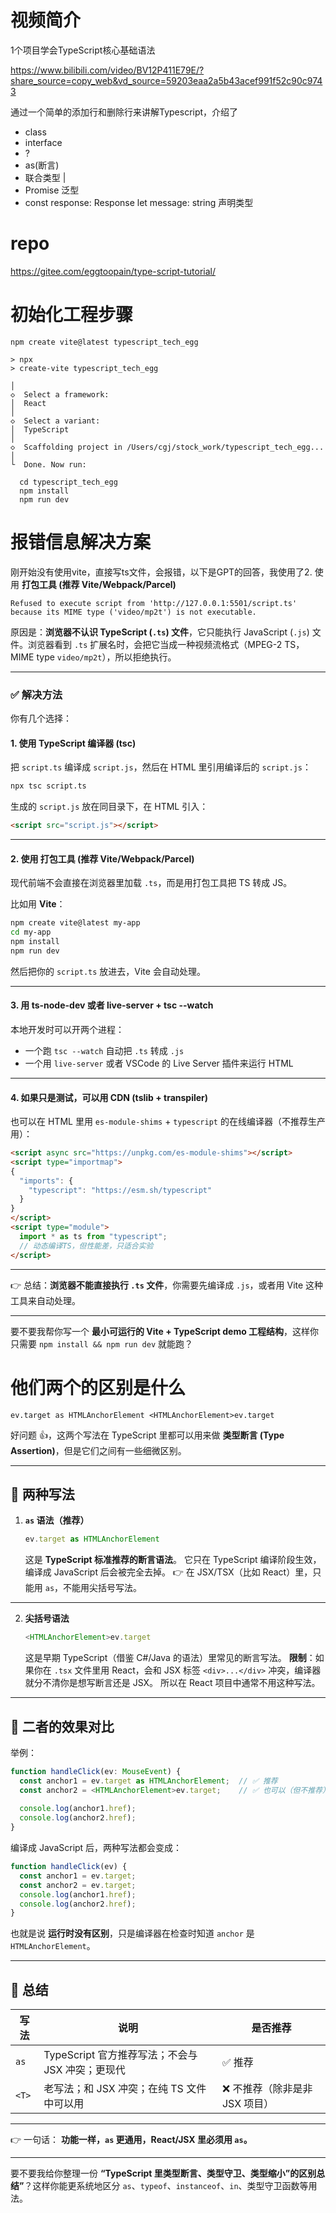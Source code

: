 # 视频简介

1个项目学会TypeScript核心基础语法

https://www.bilibili.com/video/BV12P411E79E/?share_source=copy_web&vd_source=59203eaa2a5b43acef991f52c90c9743

通过一个简单的添加行和删除行来讲解Typescript，介绍了
- class 
- interface 
- ? 
- as(断言) 
- 联合类型 |
- Promise<T> 泛型
- const response: Response let message: string 声明类型

# repo

https://gitee.com/eggtoopain/type-script-tutorial/

# 初始化工程步骤

```
npm create vite@latest typescript_tech_egg

> npx
> create-vite typescript_tech_egg

│
◇  Select a framework:
│  React
│
◇  Select a variant:
│  TypeScript
│
◇  Scaffolding project in /Users/cgj/stock_work/typescript_tech_egg...
│
└  Done. Now run:

  cd typescript_tech_egg
  npm install
  npm run dev
```


# 报错信息解决方案

刚开始没有使用vite，直接写ts文件，会报错，以下是GPT的回答，我使用了2. 使用 **打包工具 (推荐 Vite/Webpack/Parcel)**

```
Refused to execute script from 'http://127.0.0.1:5501/script.ts' because its MIME type ('video/mp2t') is not executable.
```

原因是：**浏览器不认识 TypeScript (`.ts`) 文件**，它只能执行 JavaScript (`.js`) 文件。浏览器看到 `.ts` 扩展名时，会把它当成一种视频流格式（MPEG-2 TS，MIME type `video/mp2t`），所以拒绝执行。

---

### ✅ 解决方法

你有几个选择：

#### 1. 使用 **TypeScript 编译器 (tsc)**

把 `script.ts` 编译成 `script.js`，然后在 HTML 里引用编译后的 `script.js`：

```bash
npx tsc script.ts
```

生成的 `script.js` 放在同目录下，在 HTML 引入：

```html
<script src="script.js"></script>
```

---

#### 2. 使用 **打包工具 (推荐 Vite/Webpack/Parcel)**

现代前端不会直接在浏览器里加载 `.ts`，而是用打包工具把 TS 转成 JS。

比如用 **Vite**：

```bash
npm create vite@latest my-app
cd my-app
npm install
npm run dev
```

然后把你的 `script.ts` 放进去，Vite 会自动处理。

---

#### 3. 用 **ts-node-dev 或者 live-server + tsc --watch**

本地开发时可以开两个进程：

* 一个跑 `tsc --watch` 自动把 `.ts` 转成 `.js`
* 一个用 `live-server` 或者 VSCode 的 Live Server 插件来运行 HTML

---

#### 4. 如果只是测试，可以用 CDN (tslib + transpiler)

也可以在 HTML 里用 `es-module-shims` + `typescript` 的在线编译器（不推荐生产用）：

```html
<script async src="https://unpkg.com/es-module-shims"></script>
<script type="importmap">
{
  "imports": {
    "typescript": "https://esm.sh/typescript"
  }
}
</script>
<script type="module">
  import * as ts from "typescript";
  // 动态编译TS，但性能差，只适合实验
</script>
```

---

👉 总结：**浏览器不能直接执行 `.ts` 文件**，你需要先编译成 `.js`，或者用 Vite 这种工具来自动处理。

---

要不要我帮你写一个 **最小可运行的 Vite + TypeScript demo 工程结构**，这样你只需要 `npm install && npm run dev` 就能跑？


# 他们两个的区别是什么

```
ev.target as HTMLAnchorElement <HTMLAnchorElement>ev.target
```

好问题 👍，这两个写法在 TypeScript 里都可以用来做 **类型断言 (Type Assertion)**，但是它们之间有一些细微区别。

---

## 🔹 两种写法

1. **`as` 语法（推荐）**

   ```ts
   ev.target as HTMLAnchorElement
   ```

   这是 **TypeScript 标准推荐的断言语法**。
   它只在 TypeScript 编译阶段生效，编译成 JavaScript 后会被完全去掉。
   👉 在 JSX/TSX（比如 React）里，只能用 `as`，不能用尖括号写法。

---

2. **尖括号语法**

   ```ts
   <HTMLAnchorElement>ev.target
   ```

   这是早期 TypeScript（借鉴 C#/Java 的语法）里常见的断言写法。
   **限制**：如果你在 `.tsx` 文件里用 React，会和 JSX 标签 `<div>...</div>` 冲突，编译器就分不清你是想写断言还是 JSX。
   所以在 React 项目中通常不用这种写法。

---

## 🔹 二者的效果对比

举例：

```ts
function handleClick(ev: MouseEvent) {
  const anchor1 = ev.target as HTMLAnchorElement;  // ✅ 推荐
  const anchor2 = <HTMLAnchorElement>ev.target;    // ✅ 也可以（但不推荐）
  
  console.log(anchor1.href);
  console.log(anchor2.href);
}
```

编译成 JavaScript 后，两种写法都会变成：

```js
function handleClick(ev) {
  const anchor1 = ev.target;
  const anchor2 = ev.target;
  console.log(anchor1.href);
  console.log(anchor2.href);
}
```

也就是说 **运行时没有区别**，只是编译器在检查时知道 `anchor` 是 `HTMLAnchorElement`。

---

## 🔹 总结

| 写法    | 说明                               | 是否推荐               |
| ----- | -------------------------------- | ------------------ |
| `as`  | TypeScript 官方推荐写法；不会与 JSX 冲突；更现代 | ✅ 推荐               |
| `<T>` | 老写法；和 JSX 冲突；在纯 TS 文件中可以用        | ❌ 不推荐（除非是非 JSX 项目） |

---

👉 一句话：
**功能一样，`as` 更通用，React/JSX 里必须用 `as`。**

---

要不要我给你整理一份 **“TypeScript 里类型断言、类型守卫、类型缩小”的区别总结”**？这样你能更系统地区分 `as`、`typeof`、`instanceof`、`in`、类型守卫函数等用法。

